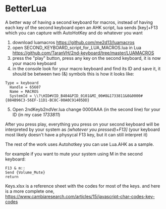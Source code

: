 # BetterLua
A better way of having a second keyboard for macros, instead of having each key of the second keyboard open an AHK script, lua sends [key]+F13 which you can capture with AutoHotKey and do whatever you want


1. download luamacros https://github.com/me2d13/luamacros
2. open SECOND_KEYBOARD_script_for_LUA_MACROS.lua in Lua https://github.com/TaranVH/2nd-keyboard/tree/master/LUAMACROS 
3. press the "play" button, press any key on the second keyboard, it is now your macro keyboard
4. in the console look for your macro keyboard and find its ID and save it, it should be between two (&) symbols this is how it looks like:

```
Type = keyboard
  Handle = 65607
  Name = MACROS
  SystemId = \\?\HID#VID_B404&PID_0101&MI_00#8&1733811&0&0000#{884B96C3-56EF-11D1-BC8C-00A0C91405DD}
```

5. Open 2ndKeyb2ndVer.lua change 0000AAA (in the second line) for your ID (in my case *1733811*)

After you press play, everything you press on your second keyboard will be interpreted by your system as *(whatever you pressed)+F13]* (your keyboard most likely doesn't have a physycal F13 key, but it can still interpret it)

The rest of the work uses Autohotkey you can use Lua.AHK as a sample.

for example if you want to mute your system using M in the second keyboard:
```
F13 & m::
Send {Volume_Mute}
return
```


Keys.xlsx is a reference sheet with the codes for most of the keys.
and here is a more complete one, https://www.cambiaresearch.com/articles/15/javascript-char-codes-key-codes
